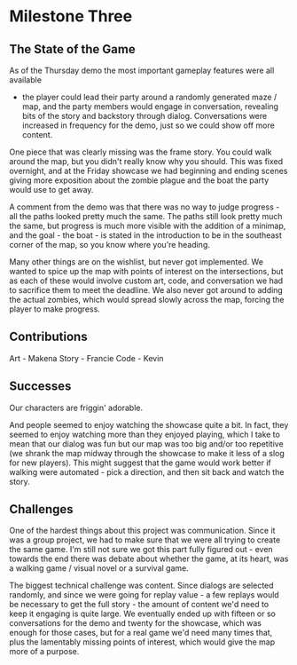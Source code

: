 # Milestone Three

## The State of the Game

As of the Thursday demo the most important gameplay features were all available
- the player could lead their party around a randomly generated maze / map, and
the party members would engage in conversation, revealing bits of the story and
backstory through dialog.  Conversations were increased in frequency for the
demo, just so we could show off more content.

One piece that was clearly missing was the frame story.  You could walk around
the map, but you didn't really know why you should.  This was fixed overnight,
and at the Friday showcase we had beginning and ending scenes giving more
exposition about the zombie plague and the boat the party would use to get away.

A comment from the demo was that there was no way to judge progress - all the
paths looked pretty much the same.  The paths still look pretty much the same,
but progress is much more visible with the addition of a minimap, and the goal -
the boat - is stated in the introduction to be in the southeast corner of the
map, so you know where you're heading.

Many other things are on the wishlist, but never got implemented.  We wanted to
spice up the map with points of interest on the intersections, but as each of
these would involve custom art, code, and conversation we had to sacrifice them
to meet the deadline.  We also never got around to adding the actual zombies,
which would spread slowly across the map, forcing the player to make progress.


## Contributions

Art - Makena
Story - Francie
Code - Kevin


## Successes

Our characters are friggin' adorable.

And people seemed to enjoy watching the showcase quite a bit.  In fact, they
seemed to enjoy watching more than they enjoyed playing, which I take to mean
that our dialog was fun but our map was too big and/or too repetitive (we shrank
the map midway through the showcase to make it less of a slog for new players).
This might suggest that the game would work better if walking were automated -
pick a direction, and then sit back and watch the story.


## Challenges

One of the hardest things about this project was communication.  Since it was a
group project, we had to make sure that we were all trying to create the same
game.  I'm still not sure we got this part fully figured out - even towards the
end there was debate about whether the game, at its heart, was a walking game /
visual novel or a survival game.

The biggest technical challenge was content.  Since dialogs are selected
randomly, and since we were going for replay value - a few replays would be
necessary to get the full story - the amount of content we'd need to keep it
engaging is quite large. We eventually ended up with fifteen or so conversations
for the demo and twenty for the showcase, which was enough for those cases, but
for a real game we'd need many times that, plus the lamentably missing points of
interest, which would give the map more of a purpose.

